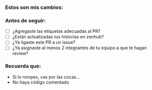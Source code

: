 ### Estos son mis cambios:



### Antes de seguir:  

* [ ] ¿Agregaste las etiquetas adecuadas al PR?
* [ ] ¿Están actualizadas tus historias en zenhub?
* [ ] ¿Ya ligaste este PR a un issue?
* [ ] ¿Ya asignaste al menos 2 integrantes de tu equipo a que te hagan review?

### Recuerda que:

* Si lo rompes, vas por las cocas...
* No haya código comentado
